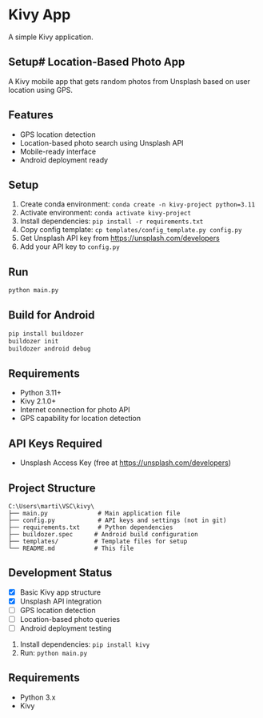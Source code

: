 # Kivy App

A simple Kivy application.

## Setup# Location-Based Photo App

A Kivy mobile app that gets random photos from Unsplash based on user location using GPS.

## Features
- GPS location detection
- Location-based photo search using Unsplash API
- Mobile-ready interface
- Android deployment ready

## Setup
1. Create conda environment: `conda create -n kivy-project python=3.11`
2. Activate environment: `conda activate kivy-project`
3. Install dependencies: `pip install -r requirements.txt`
4. Copy config template: `cp templates/config_template.py config.py`
5. Get Unsplash API key from https://unsplash.com/developers
6. Add your API key to `config.py`

## Run
```bash
python main.py
```

## Build for Android
```bash
pip install buildozer
buildozer init
buildozer android debug
```

## Requirements
- Python 3.11+
- Kivy 2.1.0+
- Internet connection for photo API
- GPS capability for location detection

## API Keys Required
- Unsplash Access Key (free at https://unsplash.com/developers)

## Project Structure
```
C:\Users\marti\VSC\kivy\
├── main.py              # Main application file
├── config.py            # API keys and settings (not in git)
├── requirements.txt     # Python dependencies
├── buildozer.spec      # Android build configuration
├── templates/          # Template files for setup
└── README.md           # This file
```

## Development Status
- [x] Basic Kivy app structure
- [x] Unsplash API integration
- [ ] GPS location detection
- [ ] Location-based photo queries
- [ ] Android deployment testing
1. Install dependencies: `pip install kivy`
2. Run: `python main.py`

## Requirements
- Python 3.x
- Kivy